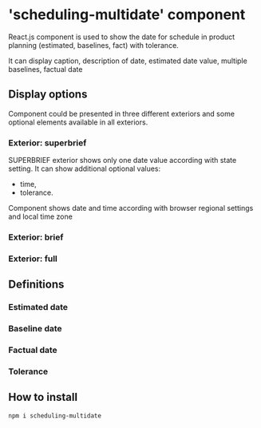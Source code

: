 # 'scheduling-multidate' component
React.js component is used to show the date for schedule in product planning (estimated, baselines, fact) with tolerance.

It can display caption, description of date, estimated date value, multiple baselines, factual date
## Display options
Component could be presented in three different exteriors and some optional elements available in all exteriors.

### Exterior: __superbrief__
SUPERBRIEF exterior shows only one date value according with state setting. It can show additional optional values: 
- time, 
- tolerance.

Component shows date and time according with browser regional settings and local time zone

### Exterior: __brief__
### Exterior: __full__
## Definitions
### Estimated date
### Baseline date
### Factual date
### Tolerance

## How to install
```
npm i scheduling-multidate
```
